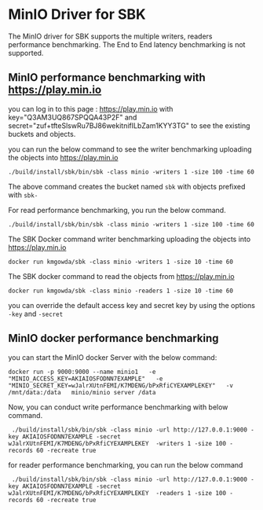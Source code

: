 <!--
Copyright (c) KMG. All Rights Reserved.

Licensed under the Apache License, Version 2.0 (the "License");
you may not use this file except in compliance with the License.
You may obtain a copy of the License at

    http://www.apache.org/licenses/LICENSE-2.0
-->
# MinIO Driver for SBK
The MinIO driver for SBK supports the multiple writers, readers performance benchmarking.
The End to End latency benchmarking is not supported. 

## MinIO performance benchmarking with https://play.min.io

you can log in to this page : https://play.min.io with key="Q3AM3UQ867SPQQA43P2F" and secret="zuf+tfteSlswRu7BJ86wekitnifILbZam1KYY3TG"
to see the existing buckets and objects.

you can run the below command to see the writer benchmarking uploading the objects into https://play.min.io
```
./build/install/sbk/bin/sbk -class minio -writers 1 -size 100 -time 60
```
The above command creates the bucket named `sbk` with objects prefixed with `sbk-`

For read performance benchmarking, you run the below command.
```
./build/install/sbk/bin/sbk -class minio -writers 1 -size 100 -time 60
```

The SBK Docker command writer benchmarking uploading the objects into https://play.min.io

```
docker run kmgowda/sbk -class minio -writers 1 -size 10 -time 60
```

The SBK docker command to read the objects from https://play.min.io
```
docker run kmgowda/sbk -class minio -readers 1 -size 10 -time 60
```

you can override the default access key and secret key by using the options `-key` and `-secret`

## MinIO docker performance benchmarking
you can start the MinIO docker Server with the below command:

```
docker run -p 9000:9000 --name minio1   -e "MINIO_ACCESS_KEY=AKIAIOSFODNN7EXAMPLE"   -e "MINIO_SECRET_KEY=wJalrXUtnFEMI/K7MDENG/bPxRfiCYEXAMPLEKEY"   -v /mnt/data:/data   minio/minio server /data
```

Now, you can conduct write performance benchmarking with below command.

```
 ./build/install/sbk/bin/sbk -class minio -url http://127.0.0.1:9000 -key AKIAIOSFODNN7EXAMPLE -secret wJalrXUtnFEMI/K7MDENG/bPxRfiCYEXAMPLEKEY  -writers 1 -size 100 -records 60 -recreate true
```

for reader performance benchmarking, you can run the below command

```
 ./build/install/sbk/bin/sbk -class minio -url http://127.0.0.1:9000 -key AKIAIOSFODNN7EXAMPLE -secret wJalrXUtnFEMI/K7MDENG/bPxRfiCYEXAMPLEKEY  -readers 1 -size 100 -records 60 -recreate true
```

